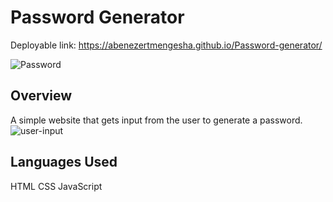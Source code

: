 # Password Generator 
Deployable link: https://abenezertmengesha.github.io/Password-generator/

![Password](https://user-images.githubusercontent.com/90799809/215837980-3bedc098-a445-4298-9dd8-1b854a3bca91.png)

## Overview
A simple website that gets input from the user to generate a password.
![user-input](https://user-images.githubusercontent.com/90799809/215838034-bd97ddb6-2fd5-41fd-af8f-b5960aa22066.png)

## Languages Used
HTML
CSS
JavaScript
